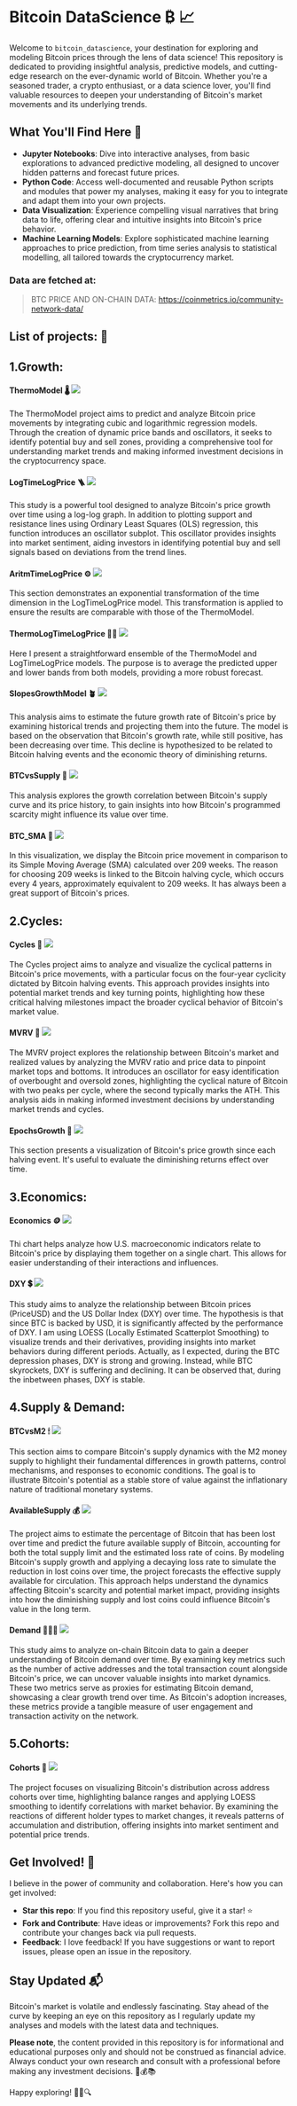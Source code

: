 # **Bitcoin DataScience ₿** 📈

Welcome to `bitcoin_datascience`, your destination for exploring and modeling Bitcoin prices through the lens of data science! This repository is dedicated to providing insightful analysis, predictive models, and cutting-edge research on the ever-dynamic world of Bitcoin. Whether you're a seasoned trader, a crypto enthusiast, or a data science lover, you'll find valuable resources to deepen your understanding of Bitcoin's market movements and its underlying trends.

## What You'll Find Here 🧐

- **Jupyter Notebooks**: Dive into interactive analyses, from basic explorations to advanced predictive modeling, all designed to uncover hidden patterns and forecast future prices.
- **Python Code**: Access well-documented and reusable Python scripts and modules that power my analyses, making it easy for you to integrate and adapt them into your own projects.
- **Data Visualization**: Experience compelling visual narratives that bring data to life, offering clear and intuitive insights into Bitcoin's price behavior.
- **Machine Learning Models**: Explore sophisticated machine learning approaches to price prediction, from time series analysis to statistical modelling, all tailored towards the cryptocurrency market.

### Data are fetched at:

> BTC PRICE AND ON-CHAIN DATA: https://coinmetrics.io/community-network-data/


## List of projects: 📝


## 1.Growth:

#### ThermoModel 🌡️ ![](output/1a.ThermoModel.jpg)
The ThermoModel project aims to predict and analyze Bitcoin price movements by integrating cubic and logarithmic regression models. 
Through the creation of dynamic price bands and oscillators, it seeks to identify potential buy and sell zones, providing a comprehensive tool for understanding market trends and making informed investment decisions in the cryptocurrency space.

#### LogTimeLogPrice 🪜 ![](output/1b.LogTimeLogPrice.jpg)
This study is a powerful tool designed to analyze Bitcoin's price growth over time using a log-log graph. In addition to plotting support and resistance lines using Ordinary Least Squares (OLS) regression, this function introduces an oscillator subplot. This oscillator provides insights into market sentiment, aiding investors in identifying potential buy and sell signals based on deviations from the trend lines.

#### AritmTimeLogPrice ⚙️ ![](output/1c.AritmTimeLogPrice.jpg)
This section demonstrates an exponential transformation of the time dimension in the LogTimeLogPrice model. This transformation is applied to ensure the results are comparable with those of the ThermoModel.

#### ThermoLogTimeLogPrice 💪🏻 ![](output/1d.ThermoLogTimeLogPrice.jpg)
Here I present a straightforward ensemble of the ThermoModel and LogTimeLogPrice models. The purpose is to average the predicted upper and lower bands from both models, providing a more robust forecast.

#### SlopesGrowthModel 🪴 ![](output/1e.SlopesGrowthModel.jpg)
This analysis aims to estimate the future growth rate of Bitcoin's price by examining historical trends and projecting them into the future. The model is based on the observation that Bitcoin's growth rate, while still positive, has been decreasing over time. This decline is hypothesized to be related to Bitcoin halving events and the economic theory of diminishing returns.

#### BTCvsSupply 💭 ![](output/1f.BTCvsSupply.jpg)
This analysis explores the growth correlation between Bitcoin's supply curve and its price history, to gain insights into how Bitcoin's programmed scarcity might influence its value over time.

#### BTC_SMA 💭 ![](output/1g.BTC_SMA.jpg)
In this visualization, we display the Bitcoin price movement in comparison to its Simple Moving Average (SMA) calculated over 209 weeks. The reason for choosing 209 weeks is linked to the Bitcoin halving cycle, which occurs every 4 years, approximately equivalent to 209 weeks. It has always been a great support of Bitcoin's prices.


## 2.Cycles:

#### Cycles 🧲 ![](output/2a.Cycles.jpg)
The Cycles project aims to analyze and visualize the cyclical patterns in Bitcoin's price movements, with a particular focus on the four-year cyclicity dictated by Bitcoin halving events. 
This approach provides insights into potential market trends and key turning points, highlighting how these critical halving milestones impact the broader cyclical behavior of Bitcoin's market value.

#### MVRV 🔋 ![](output/2b.MVRV_Oscillator.jpg)
The MVRV project explores the relationship between Bitcoin's market and realized values by analyzing the MVRV ratio and price data to pinpoint market tops and bottoms. 
It introduces an oscillator for easy identification of overbought and oversold zones, highlighting the cyclical nature of Bitcoin with two peaks per cycle, where the second typically marks the ATH. 
This analysis aids in making informed investment decisions by understanding market trends and cycles.

#### EpochsGrowth 📆 ![](output/2c.EpochsGrowth.jpg)
This section presents a visualization of Bitcoin's price growth since each halving event. It's useful to evaluate the diminishing returns effect over time.


## 3.Economics:

#### Economics 🪙 ![](output/3a.Economics.jpg)
Thi chart helps analyze how U.S. macroeconomic indicators relate to Bitcoin's price by displaying them together on a single chart. This allows for easier understanding of their interactions and influences.

#### DXY 💲 ![](output/3b.DXY.jpg)
This study aims to analyze the relationship between Bitcoin prices (PriceUSD) and the US Dollar Index (DXY) over time. 
The hypothesis is that since BTC is backed by USD, it is significantly affected by the performance of DXY. 
I am using LOESS (Locally Estimated Scatterplot Smoothing) to visualize trends and their derivatives, providing insights into market behaviors during different periods.
Actually, as I expected, during the BTC depression phases, DXY is strong and growing. Instead, while BTC skyrockets, DXY is suffering and declining. It can be observed that, during the inbetween phases, DXY is stable.


## 4.Supply & Demand:

#### BTCvsM2 🕯 ![](output/4a.BTCvsM2.jpg)
This section aims to compare Bitcoin's supply dynamics with the M2 money supply to highlight their fundamental differences in growth patterns, control mechanisms, and responses to economic conditions. The goal is to illustrate Bitcoin's potential as a stable store of value against the inflationary nature of traditional monetary systems.

#### AvailableSupply 💰 ![](output/4b.AvailableSupply.jpg)
The project aims to estimate the percentage of Bitcoin that has been lost over time and predict the future available supply of Bitcoin, accounting for both the total supply limit and the estimated loss rate of coins. 
By modeling Bitcoin's supply growth and applying a decaying loss rate to simulate the reduction in lost coins over time, the project forecasts the effective supply available for circulation. 
This approach helps understand the dynamics affecting Bitcoin's scarcity and potential market impact, providing insights into how the diminishing supply and lost coins could influence Bitcoin's value in the long term.

#### Demand 🙋🏽‍♂️ ![](output/4c.Demand.jpg)
This study aims to analyze on-chain Bitcoin data to gain a deeper understanding of Bitcoin demand over time. By examining key metrics such as the number of active addresses and the total transaction count alongside Bitcoin's price, we can uncover valuable insights into market dynamics. These two metrics serve as proxies for estimating Bitcoin demand, showcasing a clear growth trend over time. As Bitcoin's adoption increases, these metrics provide a tangible measure of user engagement and transaction activity on the network.

## 5.Cohorts:

#### Cohorts 🐋 ![](output/Cohorts_BTC/7_10K_to_100K_BTC.jpeg)
The project focuses on visualizing Bitcoin's distribution across address cohorts over time, highlighting balance ranges and applying LOESS smoothing to identify correlations with market behavior. 
By examining the reactions of different holder types to market changes, it reveals patterns of accumulation and distribution, offering insights into market sentiment and potential price trends.




## Get Involved! 🌟

I believe in the power of community and collaboration. Here's how you can get involved:

- **Star this repo**: If you find this repository useful, give it a star! ⭐
- **Fork and Contribute**: Have ideas or improvements? Fork this repo and contribute your changes back via pull requests.
- **Feedback**: I love feedback! If you have suggestions or want to report issues, please open an issue in the repository.

## Stay Updated 📬

Bitcoin's market is volatile and endlessly fascinating. Stay ahead of the curve by keeping an eye on this repository as I regularly update my analyses and models with the latest data and techniques.

**Please note**, the content provided in this repository is for informational and educational purposes only and should not be construed as financial advice. Always conduct your own research and consult with a professional before making any investment decisions. 🚫💰📚

Happy exploring! 🕵️‍♂️🔍